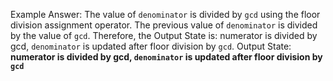 Example Answer:
The value of `denominator` is divided by `gcd` using the floor division assignment operator. The previous value of `denominator` is divided by the value of `gcd`. Therefore, the Output State is: numerator is divided by gcd, `denominator` is updated after floor division by `gcd`.
Output State: **numerator is divided by gcd, `denominator` is updated after floor division by `gcd`**